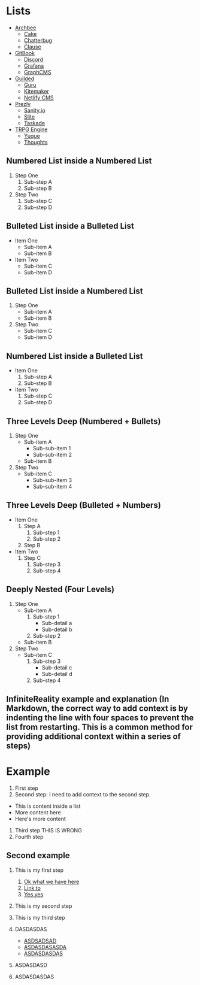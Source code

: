 # Lists

- [Archbee](https://archbee.io)
  - [Cake](https://www.cake.co/)
  - [Chatterbug](https://chatterbug.com)
  - [Clause](https://clause.io)
- [GitBook](https://www.gitbook.com/)
  - [Discord](https://discord.com/)
  - [Grafana](https://grafana.com)
  - [GraphCMS](https://graphcms.com)
- [Guilded](https://www.guilded.gg)
  - [Guru](https://www.getguru.com/)
  - [Kitemaker](https://kitemaker.co)
  - [Netlify CMS](https://www.netlifycms.org)
- [Prezly](https://www.prezly.com/)
  - [Sanity.io](https://www.sanity.io)
  - [Slite](https://slite.com)
  - [Taskade](https://www.taskade.com/)
- [TRPG Engine](https://trpg.moonrailgun.com)
  - [Yuque](https://www.yuque.com/)
  - [Thoughts](https://thoughts.teambition.com)

## Numbered List inside a Numbered List

1. Step One
   1. Sub-step A
   2. Sub-step B
2. Step Two
   1. Sub-step C
   2. Sub-step D

## Bulleted List inside a Bulleted List

- Item One
  - Sub-item A
  - Sub-item B
- Item Two
  - Sub-item C
  - Sub-item D

## Bulleted List inside a Numbered List

1. Step One
   - Sub-item A
   - Sub-item B
2. Step Two
   - Sub-item C
   - Sub-item D

## Numbered List inside a Bulleted List

- Item One
  1. Sub-step A
  2. Sub-step B
- Item Two
  1. Sub-step C
  2. Sub-step D

## Three Levels Deep (Numbered + Bullets)

1. Step One
   - Sub-item A
     - Sub-sub-item 1
     - Sub-sub-item 2
   - Sub-item B
2. Step Two
   - Sub-item C
     - Sub-sub-item 3
     - Sub-sub-item 4

## Three Levels Deep (Bulleted + Numbers)

- Item One
  1. Step A
     1. Sub-step 1
     2. Sub-step 2
  2. Step B
- Item Two
  1. Step C
     1. Sub-step 3
     2. Sub-step 4

## Deeply Nested (Four Levels)

1. Step One
   - Sub-item A
     1. Sub-step 1
        - Sub-detail a
        - Sub-detail b
     2. Sub-step 2
   - Sub-item B
2. Step Two
   - Sub-item C
     1. Sub-step 3
        - Sub-detail c
        - Sub-detail d
     2. Sub-step 4

## InfiniteReality example and explanation (In Markdown, the correct way to add context is by indenting the line with four spaces to prevent the list from restarting. This is a common method for providing additional context within a series of steps)

# Example

1. First step
2. Second step:
   I need to add context to the second step.

- This is content inside a list
- More content here
- Here's more content

1. Third step
   THIS IS WRONG
2. Fourth step

## Second example

1. This is my first step
   1. <a href="https://google.com" target="_blank">Ok what we have here</a>
   2. <a href="https://google.com" target="_blank">Link to</a>
   3. <a href="https://archbee.com" target="_blank">Yes yes</a>
2. This is my second step
3. This is my third step



1. DASDASDAS
   - <a href="https://ARCHBEE.COM" target="_blank">ASDSADSAD</a>
   - <a href="https://google.com" target="_blank">ASDASDASASDA</a>
   - <a href="https://facebook.com" target="_blank">ASDASDASDAS</a>
2. ASDASDASD
3. ASDASDASDAS



